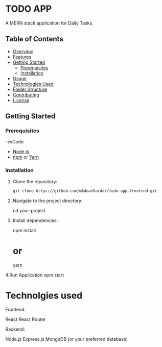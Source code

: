# TODO APP

A MERN stack application for Daily Tasks.

## Table of Contents

- [Overview](#overview)
- [Features](#features)
- [Getting Started](#getting-started)
  - [Prerequisites](#prerequisites)
  - [Installation](#installation)
- [Usage](#usage)
- [Technologies Used](#technologies-used)
- [Folder Structure](#folder-structure)
- [Contributing](#contributing)
- [License](#license)


## Getting Started

### Prerequisites
-vsCode
- [Node.js](https://nodejs.org/)
- [npm](https://www.npmjs.com/) or [Yarn](https://yarnpkg.com/)

### Installation

1. Clone the repository:

   ```bash
   git clone https://github.com/mAdnanSardar/todo-app-frontend.git

2. Navigate to the project directory:

   cd your-project

3. Install dependencies:

   npm install
   # or
   yarn

4.Run Application
  npm start

# Technolgies used
Frontend:

  React
  React Router
  
  Backend:
  
  Node.js
  Express.js
  MongoDB (or your preferred database)
